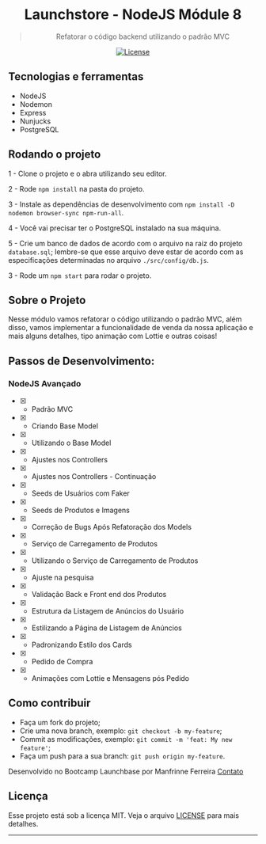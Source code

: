 
<h1 align="center">
  Launchstore - NodeJS Módule 8
</h1>

<blockquote align="center">Refatorar o código backend utilizando o padrão MVC</blockquote>

<p align="center">

  <a href="LICENSE" >
    <img alt="License" src="https://img.shields.io/badge/license-MIT-%23F8952D">
  </a>

</p>

## **Tecnologias e ferramentas**

 <ul>
  <li>NodeJS</li>
  <li>Nodemon</li>
  <li>Express</li>
  <li>Nunjucks</li>
  <li>PostgreSQL</li>
 </ul>

## **Rodando o projeto**

1 - Clone o projeto e o abra utilizando seu editor.

2 - Rode `npm install` na pasta do projeto.

3 - Instale as dependências de desenvolvimento com `npm install -D nodemon browser-sync npm-run-all`.

4 - Você vai precisar ter o PostgreSQL instalado na sua máquina.

5 - Crie um banco de dados de acordo com o arquivo na raiz do projeto `database.sql`; lembre-se que esse arquivo deve estar de acordo com as especificações determinadas no arquivo `./src/config/db.js`.

3 - Rode um `npm start` para rodar o projeto.


## **Sobre o Projeto**

Nesse módulo vamos refatorar o código utilizando o padrão MVC, além disso, vamos implementar a funcionalidade de venda da nossa aplicação e mais alguns detalhes, tipo animação com Lottie e outras coisas!

## **Passos de Desenvolvimento:**

### NodeJS Avançado

- [x] - Padrão MVC

- [x] - Criando Base Model

- [x] - Utilizando o Base Model

- [x] - Ajustes nos Controllers

- [x] - Ajustes nos Controllers - Continuação

- [x] - Seeds de Usuários com Faker

- [x] - Seeds de Produtos e Imagens

- [x] - Correção de Bugs Após Refatoração dos Models

- [x] - Serviço de Carregamento de Produtos

- [x] - Utilizando o Serviço de Carregamento de Produtos

- [x] - Ajuste na pesquisa

- [x] - Validação Back e Front end dos Produtos

- [x] - Estrutura da Listagem de Anúncios do Usuário

- [x] - Estilizando a Página de Listagem de Anúncios

- [x] - Padronizando Estilo dos Cards

- [x] - Pedido de Compra

- [x] - Animações com Lottie e Mensagens pós Pedido


## **Como contribuir**

-  Faça um fork do projeto;
-  Crie uma nova branch, exemplo: `git checkout -b my-feature`;
-  Commit as modificações, exemplo: `git commit -m 'feat: My new feature'`;
-  Faça um push para a sua branch: `git push origin my-feature`.

Desenvolvido no Bootcamp Launchbase por Manfrinne Ferreira [Contato](https://www.linkedin.com/in/manfrinne-ferreira-6033121a7/)

## **Licença**

Esse projeto está sob a licença MIT. Veja o arquivo [LICENSE](../LICENSE) para mais detalhes.

---

